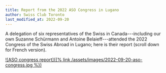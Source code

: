 ```yaml
---
title: Report from the 2022 ASO Congress in Lugano
author: Swiss Club Toronto
last_modified_at: 2022-09-20
---
```


A delegation of six representatives of the Swiss in Canada---including our own
Suzanne Schürmann and Antoine Belaieff---attended the 2022 Congress of the
Swiss Abroad in Lugano; here is their report (scroll down for French version).

[![ASO congress report]({% link /assets/images/2022-09-20-aso-congress.jpg %})][report]

[report]: <{% link /assets/pdf/2022-09-20-aso-congress.pdf %}>
